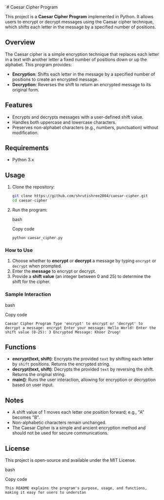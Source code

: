 `# Caesar Cipher Program

This project is a **Caesar Cipher Program** implemented in Python. It allows users to encrypt or decrypt messages using the Caesar cipher technique, which shifts each letter in the message by a specified number of positions.

## Overview

The Caesar cipher is a simple encryption technique that replaces each letter in a text with another letter a fixed number of positions down or up the alphabet. This program provides:
- **Encryption**: Shifts each letter in the message by a specified number of positions to create an encrypted message.
- **Decryption**: Reverses the shift to return an encrypted message to its original form.

## Features

- Encrypts and decrypts messages with a user-defined shift value.
- Handles both uppercase and lowercase characters.
- Preserves non-alphabet characters (e.g., numbers, punctuation) without modification.

## Requirements

- Python 3.x

## Usage

1. Clone the repository:
   ```bash
   git clone https://github.com/shrutishree2004/caesar-cipher.git
   cd caesar-cipher `

1.  Run the program:

    bash

    Copy code

    `python caesar_cipher.py`

### How to Use

1.  Choose whether to **encrypt** or **decrypt** a message by typing `encrypt` or `decrypt` when prompted.
2.  Enter the **message** to encrypt or decrypt.
3.  Provide a **shift value** (an integer between 0 and 25) to determine the shift for the cipher.

### Sample Interaction

bash

Copy code

`Caesar Cipher Program
Type 'encrypt' to encrypt or 'decrypt' to decrypt a message: encrypt
Enter your message: Hello World!
Enter the shift value (0-25): 3
Encrypted Message: Khoor Zruog!`

Functions
---------

-   **encrypt(text, shift)**: Encrypts the provided `text` by shifting each letter by `shift` positions. Returns the encrypted string.
-   **decrypt(text, shift)**: Decrypts the provided `text` by reversing the shift. Returns the original string.
-   **main()**: Runs the user interaction, allowing for encryption or decryption based on user input.

Notes
-----

-   A shift value of 1 moves each letter one position forward; e.g., "A" becomes "B".
-   Non-alphabetic characters remain unchanged.
-   The Caesar Cipher is a simple and ancient encryption method and should not be used for secure communications.

License
-------

This project is open-source and available under the MIT License.

bash

Copy code

 `This README explains the program's purpose, usage, and functions, making it easy for users to understan`
